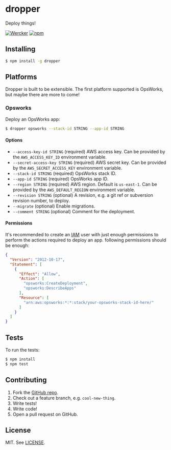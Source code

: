 # dropper

Deploy things!

[![Wercker](http://img.shields.io/wercker/ci/548e2bbd6b3ba8733d73de03.svg?style=flat)](https://app.wercker.com/project/bykey/352085a3388f20219a49083723194d0d)
[![npm](http://img.shields.io/npm/v/dropper.svg?style=flat)](https://www.npmjs.com/package/dropper)

## Installing

```bash
$ npm install -g dropper
```

## Platforms

Dropper is built to be extensible. The first platform supported is OpsWorks,
but maybe there are more to come!

### Opsworks

Deploy an OpsWorks app:

```bash
$ dropper opsworks --stack-id STRING --app-id STRING
```

#### Options

- `--access-key-id STRING` (required) AWS access key. Can be provided by the
  `AWS_ACCESS_KEY_ID` environment variable.
- `--secret-access-key STRING` (required) AWS secret key. Can be provided by
the `AWS_SECRET_ACCESS_KEY` environment variable.
- `--stack-id STRING` (required) OpsWorks stack ID.
- `--app-id STRING` (required) OpsWorks app ID.
- `--region STRING` (required) AWS region. Default is `us-east-1`. Can be
provided by the `AWS_DEFAULT_REGION` environment variable.
- `--revision STRING` (optional) A revision, e.g. a git ref or subversion
  revision number, to deploy.
- `--migrate` (optional) Enable migrations.
- `--comment STRING` (optional) Comment for the deployment.

#### Permissions

It's recommended to create an [IAM](http://aws.amazon.com/iam/) user with
just enough permissions to perform the actions required to deploy an app.
following permissions should be enough:

```json
{
  "Version": "2012-10-17",
  "Statement": [
    {
      "Effect": "Allow",
      "Action": [
        "opsworks:CreateDeployment",
        "opsworks:DescribeApps"
      ],
      "Resource": [
        "arn:aws:opsworks:*:*:stack/your-opsworks-stack-id-here/"
      ]
    }
  ]
}
```

## Tests

To run the tests:

```bash
$ npm install
$ npm test
```

## Contributing

1. Fork the [GitHub repo](https://github.com/grampajoe/dropper).
2. Check out a feature branch, e.g. `cool-new-thing`.
3. Write tests!
4. Write code!
5. Open a pull request on GitHub.

## License

MIT. See [LICENSE](LICENSE).
